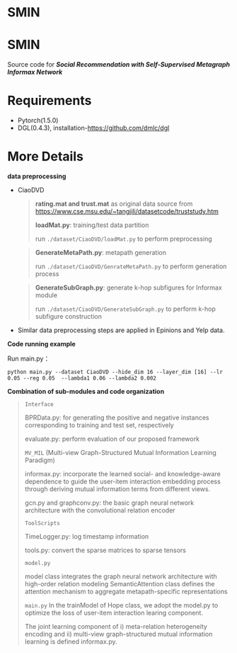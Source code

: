# SMIN
# **SMIN**

Source code for ***Social Recommendation with Self-Supervised Metagraph Informax Network***

# Requirements

- Pytorch(1.5.0)
- DGL(0.4.3), installation-https://github.com/dmlc/dgl

# More Details

**data preprocessing**

- CiaoDVD

  > **rating.mat and trust.mat** as original data source from https://www.cse.msu.edu/~tangjili/datasetcode/truststudy.htm
  >
  > **loadMat.py**: training/test data partition
  >
  > run `./dataset/CiaoDVD/loadMat.py` to perform preprocessing

  > **GenerateMetaPath.py**: metapath generation
  >
  > run `./dataset/CiaoDVD/GenrateMetaPath.py` to perform generation process

  > **GenerateSubGraph.py**: generate k-hop subfigures for Informax module
  >
  > run `./dataset/CiaoDVD/GenerateSubGraph.py` to perform k-hop subfigure construction

- Similar data preprocessing steps are applied in Epinions and Yelp data.

**Code running example**

Run main.py：

```
python main.py --dataset CiaoDVD --hide_dim 16 --layer_dim [16] --lr 0.05 --reg 0.05  --lambda1 0.06 --lambda2 0.002 
```

**Combination of sub-modules and code organization**

> `Interface`
> 
> BPRData.py: for generating the positive and negative instances corresponding to training and test set, respectively
>
> evaluate.py: perform evaluation of our proposed framework
>
> `MV_MIL` (Multi-view Graph-Structured Mutual Information Learning Paradigm)
> 
> informax.py: incorporate the learned social- and knowledge-aware dependence to guide the user-item interaction embedding process through deriving mutual information terms from different views.
>
> gcn.py and graphconv.py: the basic graph neural network architecture with the convolutional relation encoder
>
> `ToolScripts`
> 
> TimeLogger.py: log timestamp information
>
> tools.py: convert the sparse matrices to sparse tensors
>
> `model.py`
> 
> model class integrates the graph neural network architecture with high-order relation modeling
> SemanticAttention class defines the attention mechanism to aggregate metapath-specific representations
>
> `main.py`
> In the trainModel of Hope class, we adopt the model.py to optimize the loss of user-item interaction learing component.
>
> The joint learning component of i) meta-relation heterogeneity encoding and ii) multi-view graph-structured mutual information learning is defined informax.py. 


